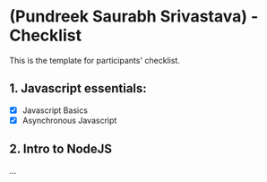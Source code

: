 # (Pundreek Saurabh Srivastava) - Checklist
This is the template for participants' checklist.

## 1. Javascript essentials:

- [x] Javascript Basics
- [x] Asynchronous Javascript

 ## 2. Intro to NodeJS
...

